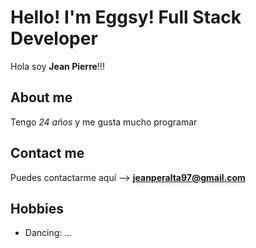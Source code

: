 # Hello! I'm Eggsy! Full Stack Developer
Hola soy **Jean Pierre**!!!

## About me
Tengo *24 años* y me gusta mucho programar

## Contact me
Puedes contactarme aquí --> **jeanperalta97@gmail.com**

## Hobbies
- Dancing: ...